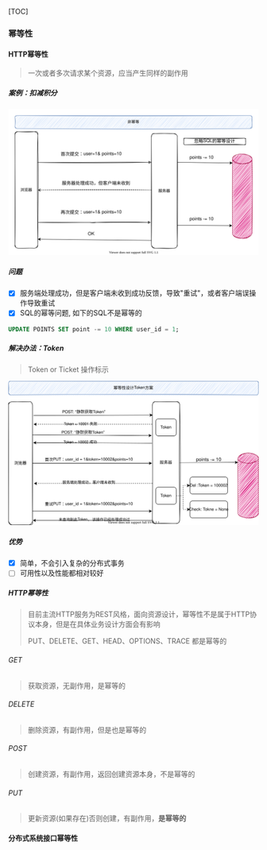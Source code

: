 [TOC]

### 幂等性

#### HTTP幂等性

> 一次或者多次请求某个资源，应当产生同样的副作用

##### 案例：扣减积分

![HTTP幂等性](images/HTTP幂等性.svg)

##### 问题

- [x] 服务端处理成功，但是客户端未收到成功反馈，导致"重试"，或者客户端误操作导致重试
- [x] SQL的幂等问题, 如下的SQL不是幂等的

~~~sql
UPDATE POINTS SET point -= 10 WHERE user_id = 1;
~~~

##### 解决办法：Token

> Token or Ticket 操作标示

![HTTP幂等性2](images/HTTP幂等性2.svg)

##### 优势

- [x] 简单，不会引入复杂的分布式事务
- [ ] 可用性以及性能都相对较好

##### HTTP幂等性

> 目前主流HTTP服务为REST风格，面向资源设计，幂等性不是属于HTTP协议本身，但是在具体业务设计方面会有影响
>
> PUT、DELETE、GET、HEAD、OPTIONS、TRACE 都是幂等的

###### GET

> 获取资源，无副作用，是幂等的

###### DELETE

> 删除资源，有副作用，但是也是幂等的

###### POST

> 创建资源，有副作用，返回创建资源本身，不是幂等的

###### PUT

> 更新资源(如果存在)否则创建，有副作用，**是幂等的**

#### 分布式系统接口幂等性

